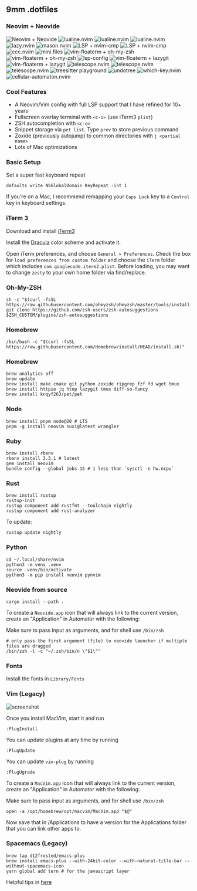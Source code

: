 ## 9mm .dotfiles

### Neovim + Neovide

![Neovim + Neovide](https://raw.github.com/9mm/dotfiles/master/screenshots/home.png)
![lualine.nvim](https://raw.github.com/9mm/dotfiles/master/screenshots/mode-n.png)
![lualine.nvim](https://raw.github.com/9mm/dotfiles/master/screenshots/mode-r.png)
![lualine.nvim](https://raw.github.com/9mm/dotfiles/master/screenshots/mode-i.png)
![lazy.nvim](https://raw.github.com/9mm/dotfiles/master/screenshots/ls.png)
![mason.nvim](https://raw.github.com/9mm/dotfiles/master/screenshots/mm.png)
![LSP + nvim-cmp](https://raw.github.com/9mm/dotfiles/master/screenshots/cmp.png)
![LSP + nvim-cmp](https://raw.github.com/9mm/dotfiles/master/screenshots/cmp2.png)
![ccc.nvim](https://raw.github.com/9mm/dotfiles/master/screenshots/cp.png)
![mini.files](https://raw.github.com/9mm/dotfiles/master/screenshots/fe.png)
![vim-floaterm + oh-my-zsh](https://raw.github.com/9mm/dotfiles/master/screenshots/iterm.png)
![vim-floaterm + oh-my-zsh](https://raw.github.com/9mm/dotfiles/master/screenshots/iterm2.png)
![lsp-config](https://raw.github.com/9mm/dotfiles/master/screenshots/lspc.png)
![vim-floaterm + lazygit](https://raw.github.com/9mm/dotfiles/master/screenshots/lz.png)
![vim-floaterm + lazygit](https://raw.github.com/9mm/dotfiles/master/screenshots/lz2.png)
![telescope.nvim](https://raw.github.com/9mm/dotfiles/master/screenshots/gg.png)
![telescope.nvim](https://raw.github.com/9mm/dotfiles/master/screenshots/q.png)
![telescope.nvim](https://raw.github.com/9mm/dotfiles/master/screenshots/telescope.png)
![treesitter playground](https://raw.github.com/9mm/dotfiles/master/screenshots/ts.png)
![undotree](https://raw.github.com/9mm/dotfiles/master/screenshots/undo.png)
![which-key.nvim](https://raw.github.com/9mm/dotfiles/master/screenshots/wk.png)
![cellular-automaton.nvim](https://raw.github.com/9mm/dotfiles/master/screenshots/car.png)

### Cool Features

* A Neovim/Vim config with full LSP support that I have refined for 10+ years
* Fullscreen overlay terminal with `<c-i>` (use iTerm3 `plist`)
* ZSH autocompletion with `<c-e>`
* Snippet storage via `pet list`. Type `prev` to store previous command
* Zoxide (previously autojump) to common directories with `j <partial name>`
* Lots of Mac optimizations

### Basic Setup

Set a super fast keyboard repeat

    defaults write NSGlobalDomain KeyRepeat -int 1

If you're on a Mac, I recommend remapping your `Caps Lock` key to a `Control` key in keyboard settings.

### iTerm 3

Download and install [iTerm3](https://www.iterm2.com/downloads.html)

Install the [Dracula](https://draculatheme.com/iterm/) color scheme and activate it.

Open iTerm preferences, and choose `General > Preferences`. Check the box for
`load preferences from custom folder` and choose the `iTerm` folder which
includes `com.googlecode.iterm2.plist`. Before loading, you may want to change
`zesty` to your own home folder via find/replace.

### Oh-My-ZSH

    sh -c "$(curl -fsSL https://raw.githubusercontent.com/ohmyzsh/ohmyzsh/master/tools/install.sh)"
    git clone https://github.com/zsh-users/zsh-autosuggestions $ZSH_CUSTOM/plugins/zsh-autosuggestions

### Homebrew

    /bin/bash -c "$(curl -fsSL https://raw.githubusercontent.com/Homebrew/install/HEAD/install.sh)"

### Homebrew

    brew analytics off
    brew update
    brew install make cmake git python zoxide ripgrep fzf fd wget tmux
    brew install httpie jq htop lazygit tmux diff-so-fancy
    brew install knqyf263/pet/pet

### Node

    brew install pnpm node@20 # LTS
    pnpm -g install neovim nuxi@latest wrangler

### Ruby

    brew install rbenv
    rbenv install 3.3.1 # latest
    gem install neovim
    bundle config --global jobs 15 # 1 less than `sysctl -n hw.ncpu`

### Rust

    brew install rustup
    rustup-init
    rustup component add rustfmt --toolchain nightly
    rustup component add rust-analyzer

To update:

    rustup update nightly

### Python

    cd ~/.local/share/nvim
    python3 -m venv .venv
    source .venv/bin/activate
    python3 -m pip install neovim pynvim

### Neovide from source

    cargo install --path .

To create a `Neovide.app` icon that will always link to the current version, create an "Application" in Automator with the following:

Make sure to pass input as arguments, and for shell use `/bin/zsh`

    # only pass the first argument (file) to neovide launcher if multiple files are dragged
    /bin/zsh -l -c "~/.zsh/bin/n \"$1\""

### Fonts

Install the fonts in `Library/Fonts`

### Vim (Legacy)

![screenshot](https://raw.github.com/9mm/dotfiles/master/screenshot.png)


Once you install MacVim, start it and run

    :PlugInstall

You can update plugins at any time by running

    :PlugUpdate

You can update `vim-plug` by running

    :PlugUgrade

To create a `MacVim.app` icon that will always link to the current version, create an "Application" in Automator with the following:

Make sure to pass input as arguments, and for shell use `/bin/zsh`

    open -a /opt/homebrew/opt/macvim/MacVim.app "$@"

Now save that in /Applications to have a version for the Applications folder that you can link other apps to.

### Spacemacs (Legacy)

    brew tap d12frosted/emacs-plus
    brew install emacs-plus --with-24bit-color --with-natural-title-bar --without-spacemacs-icon
    yarn global add tern # for the javascript layer

Helpful tips in [here](https://elixirforum.com/t/spacemacs-general-discussion-blog-posts-wiki/109?source_topic_id=3191)

